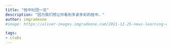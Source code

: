 ```yaml
---
title: "桂中社团一览"
description: "因为我们想让你看到多姿多彩的桂中。"
author: imgradeone
#image: https://aliver-images.imgradeone.com/2021-12-25-news-learning-experience-2021/1.jfif

tags:
- clubs
---
```



